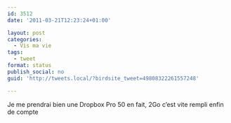 ```yaml
---
id: 3512
date: '2011-03-21T12:23:24+01:00'

layout: post
categories:
  - Vis ma vie
tags:
  - tweet
format: status
publish_social: no
guid: 'http://tweets.local/?birdsite_tweet=49808322261557248'

---
```


Je me prendrai bien une Dropbox Pro 50 en fait, 2Go c’est vite rempli enfin de compte